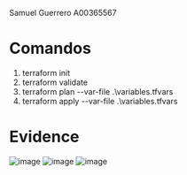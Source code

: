 Samuel Guerrero
A00365567

# Comandos
1. terraform init
2. terraform validate
3. terraform plan --var-file .\variables.tfvars
4. terraform apply --var-file .\variables.tfvars

# Evidence
![image](https://github.com/Samuelguerrero1184/VM-TF-MODULAR/assets/61643297/8255f6d7-55d1-4ffc-bc49-ac615ec9b219)
![image](https://github.com/Samuelguerrero1184/VM-TF-MODULAR/assets/61643297/cfa4314b-9a96-4aea-a8bf-95e3080046bf)
![image](https://github.com/Samuelguerrero1184/VM-TF-MODULAR/assets/61643297/2f2c3121-5335-442f-933a-20f0cd37a7a9)
